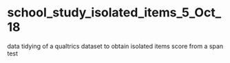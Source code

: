 # school_study_isolated_items_5_Oct_18
data tidying of a qualtrics dataset to obtain isolated items score from a span test
